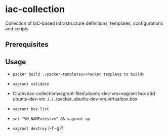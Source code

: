 # iac-collection
Collection of IaC-based infrastructure definitions, templates, configurations and scripts

## Prerequisites



## Usage

- `packer build ./packer-templates/<Packer template to build>`

- `vagrant validate`
- C:\dev\iac-collection\vagrant-files\ubuntu-dev-vm>vagrant box add ubuntu-dev-vm ./../../packer_ubuntu-dev-vm_virtualbox.box
- `vagrant box list`
- `set "VM_NAME=testvm" && vagrant up`
- `vagrant destroy` (-f -g)?